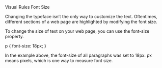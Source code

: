 Visual Rules
Font Size

Changing the typeface isn’t the only way to customize the text. Oftentimes, different sections of a web page are highlighted by modifying the font size.

To change the size of text on your web page, you can use the font-size property.

p {
  font-size: 18px;
}

In the example above, the font-size of all paragraphs was set to 18px. px means pixels, which is one way to measure font size.

